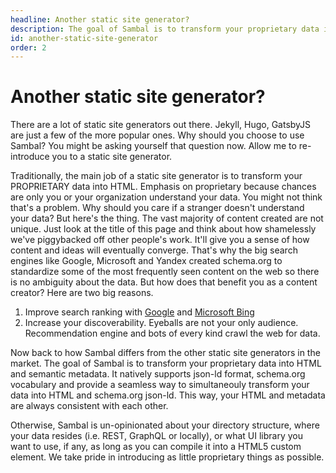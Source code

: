 ```yaml
---
headline: Another static site generator?
description: The goal of Sambal is to transform your proprietary data into HTML and semantic metadata.  It natively supports json-ld format and schema.org vocabulary and provide a seamless way to simultaneouly transform your data into HTML and schema.org json-ld.  This way, your HTML and metadata are always consistent with each other.
id: another-static-site-generator
order: 2
---
```

# Another static site generator?

There are a lot of static site generators out there.  Jekyll, Hugo, GatsbyJS are just a few of the more popular ones.  Why should you choose to use Sambal?  You might be asking yourself that question now.  Allow me to re-introduce you to a static site generator.

Traditionally, the main job of a static site generator is to transform your PROPRIETARY data into HTML.  Emphasis on proprietary because chances are only you or your organization understand your data.  You might not think that's a problem.  Why should you care if a stranger doesn't understand your data?  But here's the thing.  The vast majority of content created are not unique.  Just look at the title of this page and think about how shamelessly we've piggybacked off other people's work.  It'll give you a sense of how content and ideas will eventually converge.  That's why the big search engines like Google, Microsoft and Yandex created schema.org to standardize some of the most frequently seen content on the web so there is no ambiguity about the data. But how does that benefit you as a content creator?  Here are two big reasons.

1. Improve search ranking with [Google](https://developers.google.com/search/docs/guides/intro-structured-data) and [Microsoft Bing](https://blogs.bing.com/webmaster/august-2018/Introducing-JSON-LD-Support-in-Bing-Webmaster-Tools)
2. Increase your discoverability.  Eyeballs are not your only audience.  Recommendation engine and bots of every kind crawl the web for data.

Now back to how Sambal differs from the other static site generators in the market.  The goal of Sambal is to transform your proprietary data into HTML and semantic metadata.  It natively supports json-ld format, schema.org vocabulary and provide a seamless way to simultaneouly transform your data into HTML and schema.org json-ld.  This way, your HTML and metadata are always consistent with each other.

Otherwise, Sambal is un-opinionated about your directory structure, where your data resides (i.e. REST, GraphQL or locally), or what UI library you want to use, if any, as long as you can compile it into a HTML5 custom element.  We take pride in introducing as little proprietary things as possible.  



